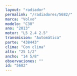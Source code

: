 ```yaml
---
layout: "radiador"
permalink: "/radiadores/5682/"
marca: "Volvo"
modelo: "C30"
ano: "2013"
motor: "L5 2.4 2.5"
transmision: "Automática"
parte: "438443"
clima: "Con clima"
alto: "25 1/2"
ancho: "14 5/8"
observaciones: ""
id: "5682"
---
```


